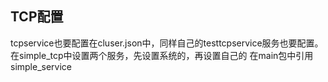 ## TCP配置
tcpservice也要配置在cluser.json中，同样自己的testtcpservice服务也要配置。
在simple_tcp中设置两个服务，先设置系统的，再设置自己的
在main包中引用simple_service